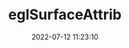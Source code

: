 ---
title: eglSurfaceAttrib
permalink: /egl/eglSurfaceAttrib
date: 2022-07-12 11:23:10
tags: [EGL,EGL 1.1,EGL 1.5]
keywords: [EGL,EGL 1.1,EGL 1.5]
categories: OpenGL
index_img: /img/opengl.jpg
---